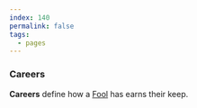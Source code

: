 ```yaml
---
index: 140
permalink: false
tags:
  - pages
---
```

### Careers

**Careers** define how a [Fool](fools.md) has earns their keep.

